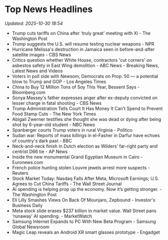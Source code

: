 # Top News Headlines

_Updated: 2025-10-30 18:54_

- Trump cuts tariffs on China after ‘truly great’ meeting with Xi - The Washington Post
- Trump suggests the U.S. will resume testing nuclear weapons - NPR
- Hurricane Melissa's destruction in Jamaica seen in before-and-after satellite images - CBS News
- Critics question whether White House, contractors 'cut corners' on asbestos safety in East Wing demolition - ABC News - Breaking News, Latest News and Videos
- Voters in poll side with Newsom, Democrats on Prop. 50 — a potential blow to Trump and GOP - Los Angeles Times
- China to Buy 12 Million Tons of Soy This Year, Bessent Says - Bloomberg.com
- Sonya Massey's father expresses anger after ex-deputy convicted on lesser charge in fatal shooting - CBS News
- Trump Administration Tells Court It Has Money It Can’t Spend to Prevent Food Stamp Cuts - The New York Times
- Abigail Zwerner testifies she thought she was dead or dying after being shot by 6-year-old student - NBC News
- Spanberger courts Trump voters in rural Virginia - Politico
- Sudan war: Reports of mass killings in el-Fasher in Darfur have echoes of country's dark past - BBC
- Neck-and-neck finish in Dutch election as Wilders’ far-right party and centrist D66 tie - AP News
- Inside the new monumental Grand Egyptian Museum in Cairo - Euronews.com
- French police hunting stolen Louvre jewels arrest more suspects - Reuters
- Stock Market Today: Nasdaq Falls After Meta, Microsoft Earnings; U.S. Agrees to Cut China Tariffs - The Wall Street Journal
- AI spending is helping prop up the economy. Now it’s getting stronger. - The Washington Post
- Eli Lilly Smashes Views On Back Of Mounjaro, Zepbound - Investor's Business Daily
- Meta stock slide erases $237 billion in market value. Wall Street pans ‘runaway’ AI spending. - MarketWatch
- Samsung Internet Expands to PC With New Beta Program - Samsung Global Newsroom
- Magic Leap reveals an Android XR smart glasses prototype - Engadget